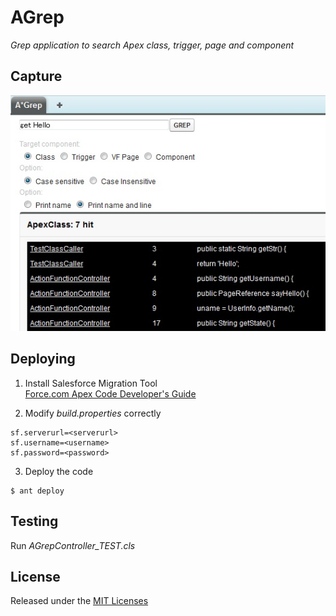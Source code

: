 # AGrep

_Grep application to search Apex class, trigger, page and component_

## Capture

![my image](img/capture.jpg)

## Deploying

1. Install Salesforce Migration Tool  
[Force.com Apex Code Developer's Guide](http://www.salesforce.com/us/developer/docs/apexcode/Content/apex_deploying_ant.htm)

2. Modify *build.properties* correctly
```
sf.serverurl=<serverurl>
sf.username=<username>
sf.password=<password>
```

3. Deploy the code
```
$ ant deploy
```

## Testing

Run *AGrepController_TEST.cls*

## License

Released under the [MIT Licenses](http://opensource.org/licenses/MIT)
